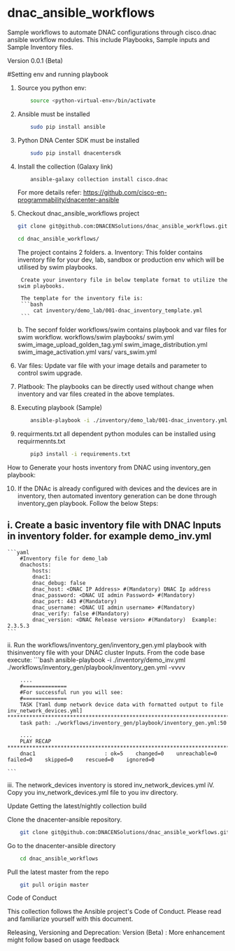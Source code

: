 # dnac_ansible_workflows
Sample workflows to automate DNAC configurations through cisco.dnac ansible workflow modules. This include Playbooks, Sample inputs and Sample Inventory files.

Version 0.0.1 (Beta)

#Setting env and running playbook
1. Source you python env:
    ```bash
        source <python-virtual-env>/bin/activate
      ```
2. Ansible must be installed
    ```bash
        sudo pip install ansible 
      ```
3. Python DNA Center SDK must be installed
    ```bash
        sudo pip install dnacentersdk 
      ```
4. Install the collection (Galaxy link)
    ```bash
        ansible-galaxy collection install cisco.dnac
    ```
    For more details refer: https://github.com/cisco-en-programmability/dnacenter-ansible

5. Checkout dnac_ansible_workflows project
    ```bash
    git clone git@github.com:DNACENSolutions/dnac_ansible_workflows.git

    cd dnac_ansible_workflows/
    ```

    The project contains 2 folders.
    a. Inventory:
        This folder contains inventory file for your dev, lab, sandbox or production env which will be utilised by swim playbooks.
        
        Create your inventory file in below template format to utilize the swim playbooks.
        
        The template for the inventory file is:
        ```bash
            cat inventory/demo_lab/001-dnac_inventory_template.yml
        ```
    b. The seconf folder workflows/swim contains playbook and var files for swim workflow.
    workflows/swim
    playbooks/
        swim.yml
        swim_image_upload_golden_tag.yml
        swim_image_distribution.yml
        swim_image_activation.yml
    vars/
        vars_swim.yml

6. Var files:
            Update var file with your image details and parameter to control swim upgrade.
7. Platbook: 
        The playbooks can be directly used without change when inventory and var files created in the above templates.

8. Executing playbook (Sample)
    ```bash
        ansible-playbook -i ./inventory/demo_lab/001-dnac_inventory.yml ./workflows/swim/playbook/swim.yml --extra-vars VARS_FILES_PATH=./../vars//input_swim.yml -vvvv
    ```
9. requirments.txt
   all dependent python modules can be installed using requirmennts.txt
    ```bash
        pip3 install -i requirements.txt 
    ```

How to Generate your hosts inventory from DNAC using inventory_gen playbook:

10. If the DNAc is already configured with devices and the devices are in inventory, then automated inventory generation can be done through inventory_gen playbook. Follow the below Steps:

i. Create a basic inventory file with DNAC Inputs in inventory folder. for example demo_inv.yml
  ---
    ```yaml
        #Inventory file for demo_lab
        dnachosts:
            hosts:
            dnac1:
            dnac_debug: false
            dnac_host: <DNAC IP Address> #(Mandatory) DNAC Ip address
            dnac_password: <DNAC UI admin Password> #(Mandatory) 
            dnac_port: 443 #(Mandatory) 
            dnac_username: <DNAC UI admin username> #(Mandatory) 
            dnac_verify: false #(Mandatory) 
            dnac_version: <DNAC Release version> #(Mandatory)  Example: 2.3.5.3
    ```

ii. Run the workflows/inventory_gen/inventory_gen.yml playbook with thisinventory file with your DNAC cluster Inputs. From the code base execute:
    ```bash
        ansible-playbook -i ./inventory/demo_inv.yml ./workflows/inventory_gen/playbook/inventory_gen.yml  -vvvv
        
        ....
        #==============
        #For successful run you will see:
        #==============
        TASK [Yaml dump network device data with formatted output to file  inv_network_devices.yml] *************************************************************************************************************************************************************
        task path: ./workflows/inventory_gen/playbook/inventory_gen.yml:50

        ....
        PLAY RECAP **********************************************************************************************************************************************************************************************************************************************
        dnac1                      : ok=5    changed=0    unreachable=0    failed=0    skipped=0    rescued=0    ignored=0   

    ```
iii. The network_devices inventory is stored inv_network_devices.yml
iV. Copy you inv_network_devices.yml file to you inv directory.


Update
Getting the latest/nightly collection build

Clone the dnacenter-ansible repository.
```bash
    git clone git@github.com:DNACENSolutions/dnac_ansible_workflows.git
```
Go to the dnacenter-ansible directory
```bash
    cd dnac_ansible_workflows
```
Pull the latest master from the repo
```bash
    git pull origin master
```

Code of Conduct

This collection follows the Ansible project's Code of Conduct. Please read and familiarize yourself with this document.

Releasing, Versioning and Deprecation:
 Version (Beta) : More enhancement might follow based on usage feedback


